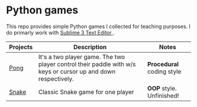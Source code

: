 # Python games

This repo provides simple Python games I collected for teaching purposes. I do primarly work with [Sublime 3 Text Editor ](https://www.sublimetext.com/).

| Projects | Description | Notes |
| -------- | -------- | ----- |
| [Pong](https://git.snopyta.org/plumps/python_games/src/branch/master/pong.py)|It's a two player game. The two player control their paddle with w/s keys or cursor up and down respectively.| **Procedural** coding style |
| [Snake](https://git.snopyta.org/plumps/python_games/src/branch/master/snake.py)|Classic Snake game for one player|**OOP** style. Unfinished!|